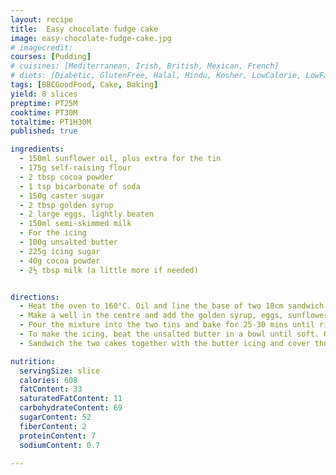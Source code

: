 ```yaml
---
layout: recipe
title:  Easy chocolate fudge cake
image: easy-chocolate-fudge-cake.jpg
# imagecredit:
courses: [Pudding]
# cuisines: [Mediterranean, Irish, British, Mexican, French]
# diets: [Diabetic, GlutenFree, Halal, Hindu, Kosher, LowCalorie, LowFat, LowLactose, LowSalt, Vegan, Vegetarian]
tags: [BBCGoodFood, Cake, Baking]
yield: 8 slices
preptime: PT25M
cooktime: PT30M
totaltime: PT1H30M
published: true

ingredients:
  - 150ml sunflower oil, plus extra for the tin
  - 175g self-raising flour
  - 2 tbsp cocoa powder
  - 1 tsp bicarbonate of soda
  - 150g caster sugar
  - 2 tbsp golden syrup
  - 2 large eggs, lightly beaten
  - 150ml semi-skimmed milk
  - For the icing
  - 100g unsalted butter
  - 225g icing sugar
  - 40g cocoa powder
  - 2½ tbsp milk (a little more if needed)


directions:
  - Heat the oven to 160°C. Oil and line the base of two 18cm sandwich tins. Sieve the flour, cocoa powder and bicarbonate of soda into a bowl. Add the caster sugar and mix well.
  - Make a well in the centre and add the golden syrup, eggs, sunflower oil and milk. Beat well with an electric whisk until smooth.
  - Pour the mixture into the two tins and bake for 25-30 mins until risen and firm to the touch. Remove from oven, leave to cool for 10 mins before turning out onto a cooling rack.
  - To make the icing, beat the unsalted butter in a bowl until soft. Gradually sieve and beat in the icing sugar and cocoa powder, then add enough of the milk to make the icing fluffy and spreadable.
  - Sandwich the two cakes together with the butter icing and cover the sides and the top of the cake with more icing.

nutrition:
  servingSize: slice
  calories: 608
  fatContent: 33
  saturatedFatContent: 11
  carbohydrateContent: 69
  sugarContent: 52
  fiberContent: 2
  proteinContent: 7
  sodiumContent: 0.7

---
```

